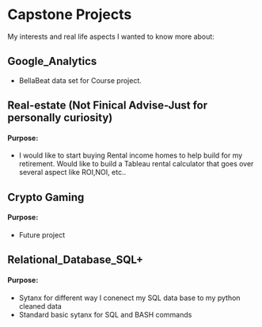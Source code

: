 # Capstone Projects
My interests and real life aspects I wanted to know more about:

## Google_Analytics
* BellaBeat data set for Course project. 

## Real-estate (Not Finical Advise-Just for personally curiosity)
#### Purpose:
* I would like to start buying Rental income homes to help build for my retirement. Would like to build a Tableau rental calculator that goes over several aspect like ROI,NOI, etc..


## Crypto Gaming
#### Purpose:
* Future project

## Relational_Database_SQL+
#### Purpose:
* Sytanx for different way I conenect my SQL data base to my python cleaned data
* Standard basic sytanx for SQL and BASH commands
